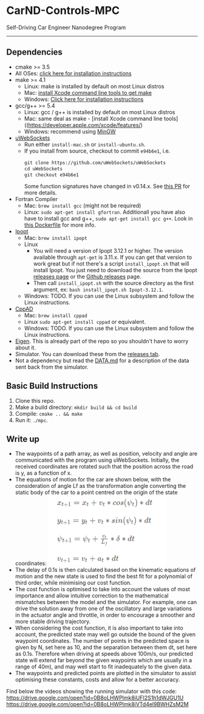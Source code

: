# CarND-Controls-MPC
Self-Driving Car Engineer Nanodegree Program

---

## Dependencies

* cmake >= 3.5
 * All OSes: [click here for installation instructions](https://cmake.org/install/)
* make >= 4.1
  * Linux: make is installed by default on most Linux distros
  * Mac: [install Xcode command line tools to get make](https://developer.apple.com/xcode/features/)
  * Windows: [Click here for installation instructions](http://gnuwin32.sourceforge.net/packages/make.htm)
* gcc/g++ >= 5.4
  * Linux: gcc / g++ is installed by default on most Linux distros
  * Mac: same deal as make - [install Xcode command line tools]((https://developer.apple.com/xcode/features/)
  * Windows: recommend using [MinGW](http://www.mingw.org/)
* [uWebSockets](https://github.com/uWebSockets/uWebSockets)
  * Run either `install-mac.sh` or `install-ubuntu.sh`.
  * If you install from source, checkout to commit `e94b6e1`, i.e.
    ```
    git clone https://github.com/uWebSockets/uWebSockets 
    cd uWebSockets
    git checkout e94b6e1
    ```
    Some function signatures have changed in v0.14.x. See [this PR](https://github.com/udacity/CarND-MPC-Project/pull/3) for more details.
* Fortran Compiler
  * Mac: `brew install gcc` (might not be required)
  * Linux: `sudo apt-get install gfortran`. Additionall you have also have to install gcc and g++, `sudo apt-get install gcc g++`. Look in [this Dockerfile](https://github.com/udacity/CarND-MPC-Quizzes/blob/master/Dockerfile) for more info.
* [Ipopt](https://projects.coin-or.org/Ipopt)
  * Mac: `brew install ipopt`
  * Linux
    * You will need a version of Ipopt 3.12.1 or higher. The version available through `apt-get` is 3.11.x. If you can get that version to work great but if not there's a script `install_ipopt.sh` that will install Ipopt. You just need to download the source from the Ipopt [releases page](https://www.coin-or.org/download/source/Ipopt/) or the [Github releases](https://github.com/coin-or/Ipopt/releases) page.
    * Then call `install_ipopt.sh` with the source directory as the first argument, ex: `bash install_ipopt.sh Ipopt-3.12.1`. 
  * Windows: TODO. If you can use the Linux subsystem and follow the Linux instructions.
* [CppAD](https://www.coin-or.org/CppAD/)
  * Mac: `brew install cppad`
  * Linux `sudo apt-get install cppad` or equivalent.
  * Windows: TODO. If you can use the Linux subsystem and follow the Linux instructions.
* [Eigen](http://eigen.tuxfamily.org/index.php?title=Main_Page). This is already part of the repo so you shouldn't have to worry about it.
* Simulator. You can download these from the [releases tab](https://github.com/udacity/self-driving-car-sim/releases).
* Not a dependency but read the [DATA.md](./DATA.md) for a description of the data sent back from the simulator.


## Basic Build Instructions


1. Clone this repo.
2. Make a build directory: `mkdir build && cd build`
3. Compile: `cmake .. && make`
4. Run it: `./mpc`.

## Write up

* The waypoints of a path array, as well as position, velocity and angle are 
  communicated with the program using uWebSockets. Initially, the received
  coordinates are rotated such that the position across the road is y, as a function
  of x.
* The equations of motion for the car are shown below, with the consideration of
  angle Lf as the transformation angle converting the static body of the car to a point
  centred on the origin of the state coordinates:
![alt text](equations.png)
* The delay of 0.1s is then calculated based on the kinematic equations of motion
  and the new state is used to find the best fit for a polynomial of third order, 
  while minimising our cost function.
* The cost function is optimised to take into account the values of most importance
  and allow intuitive correction to the mathematical mismatches between
  the model and the simulator. For example, one can drive the solution away from 
  one of the oscillatory and large variations in the actuator angle and throttle, 
  in order to encourage a smoother and more stable driving trajectory.
* When considering the cost function, it is also important to take into account, 
  the predicted state may well go outside the bound of the given
  waypoint coordinates. The number of points in the predicted space is given by
  N, set here as 10, and the separation between them dt, set here as 0.1s. Therefore
  when driving at speeds above 100m/s, our predicted state will extend far beyond the 
  given waypoints which are usually in a range of 40m), and may well start to fit 
  inadequately to the given data.
* The waypoints and predicted points are plotted in the simulator to assist optimising
  these constants, costs and allow for a better accuracy.
  
Find below the videos showing the running simulator with this code:
https://drive.google.com/open?id=0B8oLHWPlmk8iUFI2S1h1dWJGU1U
https://drive.google.com/open?id=0B8oLHWPlmk8iVTd4el9BWHZsM2M